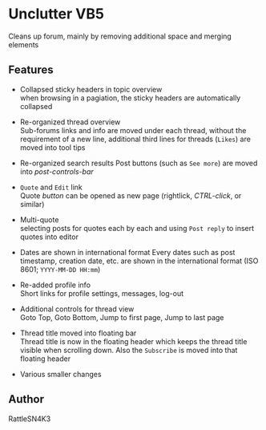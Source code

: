 # Unclutter VB5
Cleans up forum, mainly by removing additional space and merging elements

## Features

- Collapsed sticky headers in topic overview  
when browsing in a pagiation, the sticky headers are automatically collapsed

- Re-organized thread overview  
Sub-forums links and info are moved under each thread, without the requirement of a new line, additional third lines for threads (`Likes`) are moved into tool tips

- Re-organized search results
Post buttons (such as `See more`) are moved into _post-controls-bar_

- `Quote` and `Edit` link  
Quote _button_ can be opened as new page (rightlick, _CTRL-click_, or similar)

- Multi-quote  
selecting posts for quotes each by each and using `Post reply` to insert quotes into editor

- Dates are shown in international format
Every dates such as post timestamp, creation date, etc. are shown in the international format (ISO 8601; `YYYY-MM-DD HH:mm`)

- Re-added profile info  
Short links for profile settings, messages, log-out

- Additional controls for thread view  
Goto Top, Goto Bottom, Jump to first page, Jump to last page

- Thread title moved into floating bar  
Thread title is now in the floating header which keeps the thread title visible when scrolling down. Also the `Subscribe` is moved into that floating header

- Various smaller changes

## Author
RattleSN4K3
